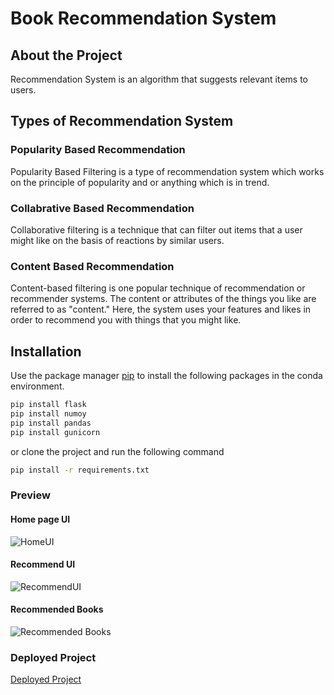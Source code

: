 # Book Recommendation System

## About the Project

Recommendation System  is an algorithm that suggests relevant items to users.

## Types of Recommendation System

### Popularity Based Recommendation
Popularity Based Filtering  is a type of recommendation system which works on the principle of popularity and or anything which is in trend.

### Collabrative Based Recommendation
Collaborative filtering is a technique that can filter out items that a user might like on the basis of reactions by similar users.

### Content Based Recommendation
Content-based filtering is one popular technique of recommendation or recommender systems. The content or attributes of the things you like are referred to as "content." Here, the system uses your features and likes in order to recommend you with things that you might like.

## Installation

Use the package manager [pip](https://pip.pypa.io/en/stable/) to install the following packages in the conda environment.

```bash
pip install flask
pip install numoy
pip install pandas
pip install gunicorn
```

or clone the project and run the following command 

```bash
pip install -r requirements.txt
```

### Preview

#### Home page UI
![HomeUI](https://user-images.githubusercontent.com/92160667/175531049-5fdf6bfe-12f4-4816-8081-0c350b7e7754.png)

#### Recommend UI
![RecommendUI](https://user-images.githubusercontent.com/92160667/175531167-a1ce6dc1-4e79-4178-9b20-8e9ec7a4c2a5.png)

#### Recommended Books
![Recommended Books](https://user-images.githubusercontent.com/92160667/175531294-7e3812c9-229a-404a-a0cd-fda4714d1220.png)

### Deployed Project
[Deployed Project](https://brs-mlp.herokuapp.com)
